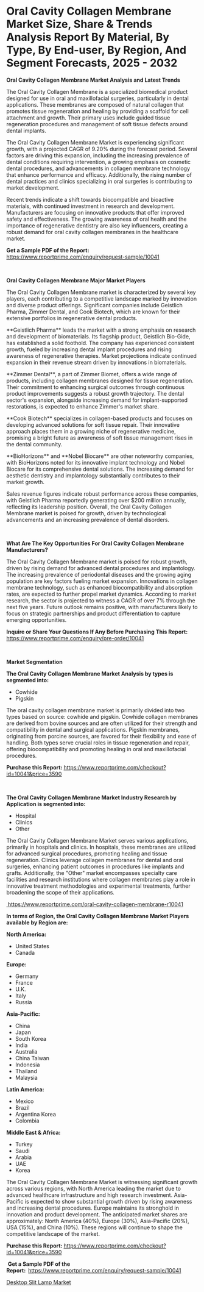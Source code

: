 <p><h1>Oral Cavity Collagen Membrane Market Size, Share & Trends Analysis Report By Material, By Type, By End-user, By Region, And Segment Forecasts, 2025 - 2032</h1></p><p><strong>Oral Cavity Collagen Membrane Market Analysis and Latest Trends</strong></p>
<p><p>The Oral Cavity Collagen Membrane is a specialized biomedical product designed for use in oral and maxillofacial surgeries, particularly in dental applications. These membranes are composed of natural collagen that promotes tissue regeneration and healing by providing a scaffold for cell attachment and growth. Their primary uses include guided tissue regeneration procedures and management of soft tissue defects around dental implants.</p><p>The Oral Cavity Collagen Membrane Market is experiencing significant growth, with a projected CAGR of 9.20% during the forecast period. Several factors are driving this expansion, including the increasing prevalence of dental conditions requiring intervention, a growing emphasis on cosmetic dental procedures, and advancements in collagen membrane technology that enhance performance and efficacy. Additionally, the rising number of dental practices and clinics specializing in oral surgeries is contributing to market development.</p><p>Recent trends indicate a shift towards biocompatible and bioactive materials, with continued investment in research and development. Manufacturers are focusing on innovative products that offer improved safety and effectiveness. The growing awareness of oral health and the importance of regenerative dentistry are also key influencers, creating a robust demand for oral cavity collagen membranes in the healthcare market.</p></p>
<p><strong>Get a Sample PDF of the Report:&nbsp;</strong> <a href="https://www.reportprime.com/enquiry/request-sample/10041?utm_campaign=3295&utm_medium=2&utm_source=Github&utm_content=ia&utm_term=20032025&utm_id=oral-cavity-collagen-membrane">https://www.reportprime.com/enquiry/request-sample/10041</a></p>
<p>&nbsp;</p>
<p><strong>Oral Cavity Collagen Membrane Major Market Players</strong></p>
<p><p>The Oral Cavity Collagen Membrane market is characterized by several key players, each contributing to a competitive landscape marked by innovation and diverse product offerings. Significant companies include Geistlich Pharma, Zimmer Dental, and Cook Biotech, which are known for their extensive portfolios in regenerative dental products.</p><p>**Geistlich Pharma** leads the market with a strong emphasis on research and development of biomaterials. Its flagship product, Geistlich Bio-Gide, has established a solid foothold. The company has experienced consistent growth, fueled by increasing dental implant procedures and rising awareness of regenerative therapies. Market projections indicate continued expansion in their revenue stream driven by innovations in biomaterials.</p><p>**Zimmer Dental**, a part of Zimmer Biomet, offers a wide range of products, including collagen membranes designed for tissue regeneration. Their commitment to enhancing surgical outcomes through continuous product improvements suggests a robust growth trajectory. The dental sector's expansion, alongside increasing demand for implant-supported restorations, is expected to enhance Zimmer's market share.</p><p>**Cook Biotech** specializes in collagen-based products and focuses on developing advanced solutions for soft tissue repair. Their innovative approach places them in a growing niche of regenerative medicine, promising a bright future as awareness of soft tissue management rises in the dental community.</p><p>**BioHorizons** and **Nobel Biocare** are other noteworthy companies, with BioHorizons noted for its innovative implant technology and Nobel Biocare for its comprehensive dental solutions. The increasing demand for aesthetic dentistry and implantology substantially contributes to their market growth.</p><p>Sales revenue figures indicate robust performance across these companies, with Geistlich Pharma reportedly generating over $200 million annually, reflecting its leadership position. Overall, the Oral Cavity Collagen Membrane market is poised for growth, driven by technological advancements and an increasing prevalence of dental disorders.</p></p>
<p>&nbsp;</p>
<p><strong>What Are The Key Opportunities For Oral Cavity Collagen Membrane Manufacturers?</strong></p>
<p><p>The Oral Cavity Collagen Membrane market is poised for robust growth, driven by rising demand for advanced dental procedures and implantology. The increasing prevalence of periodontal diseases and the growing aging population are key factors fueling market expansion. Innovations in collagen membrane technology, such as enhanced biocompatibility and absorption rates, are expected to further propel market dynamics. According to market research, the sector is projected to witness a CAGR of over 7% through the next five years. Future outlook remains positive, with manufacturers likely to focus on strategic partnerships and product differentiation to capture emerging opportunities.</p></p>
<p><strong>Inquire or Share Your Questions If Any Before Purchasing This Report:</strong> <a href="https://www.reportprime.com/enquiry/pre-order/10041?utm_campaign=3295&utm_medium=2&utm_source=Github&utm_content=ia&utm_term=20032025&utm_id=oral-cavity-collagen-membrane">https://www.reportprime.com/enquiry/pre-order/10041</a></p>
<p>&nbsp;</p>
<p><strong>Market Segmentation</strong></p>
<p><strong>The Oral Cavity Collagen Membrane Market Analysis by types is segmented into:</strong></p>
<p><ul><li>Cowhide</li><li>Pigskin</li></ul></p>
<p><p>The oral cavity collagen membrane market is primarily divided into two types based on source: cowhide and pigskin. Cowhide collagen membranes are derived from bovine sources and are often utilized for their strength and compatibility in dental and surgical applications. Pigskin membranes, originating from porcine sources, are favored for their flexibility and ease of handling. Both types serve crucial roles in tissue regeneration and repair, offering biocompatibility and promoting healing in oral and maxillofacial procedures.</p></p>
<p><strong>Purchase this Report:&nbsp;</strong><a href="https://www.reportprime.com/checkout?id=10041&price=3590&utm_campaign=3295&utm_medium=2&utm_source=Github&utm_content=ia&utm_term=20032025&utm_id=oral-cavity-collagen-membrane">https://www.reportprime.com/checkout?id=10041&price=3590</a></p>
<p>&nbsp;</p>
<p><strong>The Oral Cavity Collagen Membrane Market Industry Research by Application is segmented into:</strong></p>
<p><ul><li>Hospital</li><li>Clinics</li><li>Other</li></ul></p>
<p><p>The Oral Cavity Collagen Membrane Market serves various applications, primarily in hospitals and clinics. In hospitals, these membranes are utilized for advanced surgical procedures, promoting healing and tissue regeneration. Clinics leverage collagen membranes for dental and oral surgeries, enhancing patient outcomes in procedures like implants and grafts. Additionally, the "Other" market encompasses specialty care facilities and research institutions where collagen membranes play a role in innovative treatment methodologies and experimental treatments, further broadening the scope of their applications.</p></p>
<p><a href="https://www.reportprime.com/oral-cavity-collagen-membrane-r10041?utm_campaign=3295&utm_medium=2&utm_source=Github&utm_content=ia&utm_term=20032025&utm_id=oral-cavity-collagen-membrane">&nbsp;https://www.reportprime.com/oral-cavity-collagen-membrane-r10041</a></p>
<p><strong>In terms of Region, the Oral Cavity Collagen Membrane Market Players available by Region are:</strong></p>
<p>
    <p> <strong> North America: </strong>
        <ul>
            <li>United States</li>
            <li>Canada</li>
        </ul>
        </p> 
    <p> <strong> Europe: </strong>
        <ul>
            <li>Germany</li>
            <li>France</li>
            <li>U.K.</li>
            <li>Italy</li>
            <li>Russia</li>
        </ul>
        </p> 
    <p> <strong> Asia-Pacific: </strong>
        <ul>
            <li>China</li>
            <li>Japan</li>
            <li>South Korea</li>
            <li>India</li>
            <li>Australia</li>
            <li>China Taiwan</li>
            <li>Indonesia</li>
            <li>Thailand</li>
            <li>Malaysia</li>
        </ul>
        </p> 
    <p> <strong> Latin America: </strong>
        <ul>
            <li>Mexico</li>
            <li>Brazil</li>
            <li>Argentina Korea</li>
            <li>Colombia</li>
        </ul>
        </p> 
    <p> <strong> Middle East & Africa: </strong>
        <ul>
            <li>Turkey</li>
            <li>Saudi</li>
            <li>Arabia</li>
            <li>UAE</li>
            <li>Korea</li>
        </ul>
    </p>
    </p>
<p><p>The Oral Cavity Collagen Membrane Market is witnessing significant growth across various regions, with North America leading the market due to advanced healthcare infrastructure and high research investment. Asia-Pacific is expected to show substantial growth driven by rising awareness and increasing dental procedures. Europe maintains its stronghold in innovation and product development. The anticipated market shares are approximately: North America (40%), Europe (30%), Asia-Pacific (20%), USA (15%), and China (10%). These regions will continue to shape the competitive landscape of the market.</p></p>
<p><strong>Purchase this Report: </strong><a href="https://www.reportprime.com/checkout?id=10041&price=3590&utm_campaign=3295&utm_medium=2&utm_source=Github&utm_content=ia&utm_term=20032025&utm_id=oral-cavity-collagen-membrane">https://www.reportprime.com/checkout?id=10041&price=3590</a></p>
<p>&nbsp;<strong>Get a Sample PDF of the Report:&nbsp;&nbsp;</strong><a href="https://www.reportprime.com/enquiry/request-sample/10041?utm_campaign=3295&utm_medium=2&utm_source=Github&utm_content=ia&utm_term=20032025&utm_id=oral-cavity-collagen-membrane">https://www.reportprime.com/enquiry/request-sample/10041</a></p>
<p><strong></strong></p>
<p><p><a href="https://github.com/huelarnzeba29/Market-Research-Report-List-1/blob/main/desktop-slit-lamp-market.md?utm_campaign=3295&utm_medium=2&utm_source=Github&utm_content=ia&utm_term=20032025&utm_id=oral-cavity-collagen-membrane">Desktop Slit Lamp Market</a></p></p>